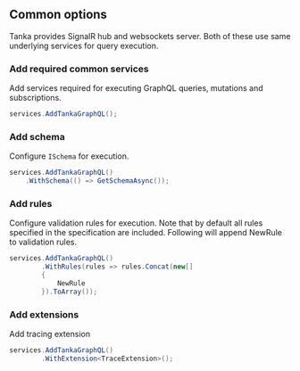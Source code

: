 ## Common options 

Tanka provides SignalR hub and websockets server. Both of these use
same underlying services for query execution.

### Add required common services

Add services required for executing GraphQL queries, mutations
and subscriptions.

```csharp
services.AddTankaGraphQL();
```


### Add schema

Configure `ISchema` for execution.

```csharp
services.AddTankaGraphQL()
    .WithSchema(() => GetSchemaAsync());
```


### Add rules

Configure validation rules for execution. Note that by default all rules
specified in the specification are included. Following will append NewRule
to validation rules.

```csharp
services.AddTankaGraphQL()
        .WithRules(rules => rules.Concat(new[]
        {
            NewRule
        }).ToArray());
```


### Add extensions

Add tracing extension

```csharp
services.AddTankaGraphQL()
        .WithExtension<TraceExtension>();
```

